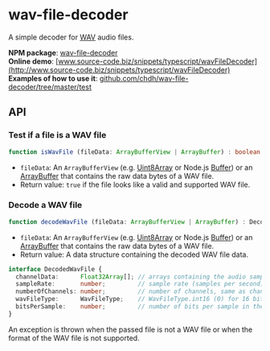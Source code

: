 # wav-file-decoder

A simple decoder for [WAV](https://en.wikipedia.org/wiki/WAV) audio files.

**NPM package**: [wav-file-decoder](https://www.npmjs.com/package/wav-file-decoder)<br>
**Online demo**: [www.source-code.biz/snippets/typescript/wavFileDecoder](http://www.source-code.biz/snippets/typescript/wavFileDecoder)<br>
**Examples of how to use it**: [github.com/chdh/wav-file-decoder/tree/master/test](https://github.com/chdh/wav-file-decoder/tree/master/test)

## API

### Test if a file is a WAV file

```typescript
function isWavFile (fileData: ArrayBufferView | ArrayBuffer) : boolean
```

* `fileData`: An `ArrayBufferView`
  (e.g. [Uint8Array](https://developer.mozilla.org/en-US/docs/Web/JavaScript/Reference/Global_Objects/Uint8Array)
  or Node.js [Buffer](https://nodejs.org/api/buffer.html))
  or an [ArrayBuffer](https://developer.mozilla.org/en-US/docs/Web/JavaScript/Reference/Global_Objects/ArrayBuffer)
  that contains the raw data bytes of a WAV file.
* Return value: `true` if the file looks like a valid and supported WAV file.

### Decode a WAV file

```typescript
function decodeWavFile (fileData: ArrayBufferView | ArrayBuffer) : DecodedWavFile
```

* `fileData`: An `ArrayBufferView`
  (e.g. [Uint8Array](https://developer.mozilla.org/en-US/docs/Web/JavaScript/Reference/Global_Objects/Uint8Array)
  or Node.js [Buffer](https://nodejs.org/api/buffer.html))
  or an [ArrayBuffer](https://developer.mozilla.org/en-US/docs/Web/JavaScript/Reference/Global_Objects/ArrayBuffer)
  that contains the raw data bytes of a WAV file.
* Return value: A data structure containing the decoded WAV file data.

```typescript
interface DecodedWavFile {
  channelData:      Float32Array[]; // arrays containing the audio samples (PCM data), one array per channel
  sampleRate:       number;         // sample rate (samples per second)
  numberOfChannels: number;         // number of channels, same as channelData.length
  wavFileType:      WavFileType;    // WavFileType.int16 (0) for 16 bit signed integer, WavFileType.float32 (1) for 32 bit float
  bitsPerSample:    number;         // number of bits per sample in the WAV file
}
```

An exception is thrown when the passed file is not a WAV file or when the format of the WAV file is not supported.
